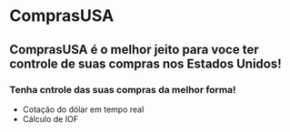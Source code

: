 # ComprasUSA
## ComprasUSA é o melhor jeito para voce ter controle de suas compras nos Estados Unidos!

### Tenha cntrole das suas compras da melhor forma!

* Cotação do dólar em tempo real
* Cálculo de IOF


